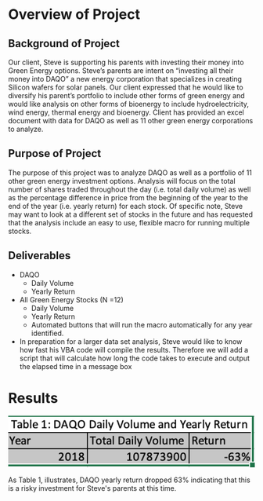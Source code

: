 # Overview of Project 
## Background of Project
Our client, Steve is supporting his parents with investing their money into Green Energy options. Steve’s parents are intent on “investing all their money into DAQO” a new energy corporation that specializes in creating Silicon wafers for solar panels. Our client expressed that he would like to diversify his parent’s portfolio to include other forms of green energy and would like analysis on other forms of bioenergy to include hydroelectricity, wind energy, thermal energy and bioenergy. Client has provided an excel document with data for DAQO as well as 11 other green energy corporations to analyze.

## Purpose of Project
The purpose of this project was to analyze DAQO as well as a portfolio of 11 other green energy investment options. Analysis will focus on the total number of shares traded throughout the day (i.e. total daily volume) as well as the percentage difference in price from the beginning of the year to the end of the year (i.e. yearly return) for each stock. 
Of specific note, Steve may want to look at a different set of stocks in the future and has requested that the analysis include an easy to use, flexible macro for running multiple stocks. 

## Deliverables 
- DAQO 
  - Daily Volume
  - Yearly Return
- All Green Energy Stocks (N =12)
  - Daily Volume
  - Yearly Return 
  - Automated buttons that will run the macro automatically for any year identified. 
- In preparation for a larger data set analysis, Steve would like to know how fast his VBA code will compile the results. Therefore we will add a script that will calculate how long the code takes to execute and output the elapsed time in a message box

# Results 

![Table 1- DAQO Daily Volume and Yearly Return.png](https://github.com/sholathompson/stock-analysis/blob/main/Table%201-%20DAQO%20Daily%20Volume%20and%20Yearly%20Return.png)

As Table 1, illustrates, DAQO yearly return dropped 63% indicating that this is a risky investment for Steve's parents at this time.


